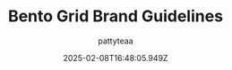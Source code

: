 ---
title: "Bento Grid Brand Guidelines"
author: "pattyteaa"
date: "2025-02-08T16:48:05.949Z"
draft: false
type: "post"
layout: "single"
categories: [""]
tags: [""]
source: "X"
source_link: "https://x.com/pattyteaa/status/1883750936931365356"
media: "/uploads/x.com_K1WrH4RThenXoqk7.mp4"
media_type: "video"

social:
  commentary: ""
  scheduledFor: null
  status: "draft"
---